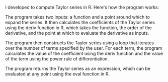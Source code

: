  I developed to compute Taylor series in R. Here's how the program works:

The program takes two inputs: a function and a point around which to expand the series. It then calculates the coefficients of the Taylor series using the deriv function in R, which takes the function, the order of the derivative, and the point at which to evaluate the derivative as inputs.

The program then constructs the Taylor series using a loop that iterates over the number of terms specified by the user. For each term, the program calculates the value of the coefficient using the deriv function and the value of the term using the power rule of differentiation.

The program returns the Taylor series as an expression, which can be evaluated at any point using the eval function in R.

